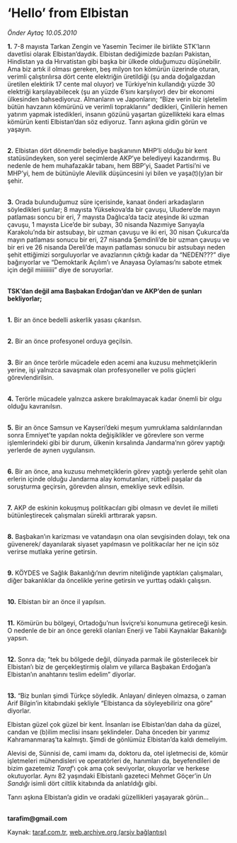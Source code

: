 # ‘Hello’ from Elbistan

*Önder Aytaç  10.05.2010*

<div class="yazi"><p><b>1.</b> 7-8 mayısta Tarkan Zengin ve Yasemin Tecimer ile birlikte STK’ların davetlisi olarak Elbistan’daydık. Elbistan dediğimizde bazıları Pakistan, Hindistan ya da Hırvatistan gibi başka bir ülkede olduğumuzu düşünebilir. Ama biz artık il olması gereken, beş milyon ton kömürün üzerinde oturan, verimli çalıştırılırsa dört cente elektriğin üretildiği (şu anda doğalgazdan üretilen elektirik 17 cente mal oluyor) ve Türkiye’nin kullandığı yüzde 30 elektriği karşılayabilecek (şu an yüzde 6’sını karşılıyor) dev bir ekonomi ülkesinden bahsediyoruz. Almanların ve Japonların; “Bize verin biz işletelim bütün havzanın kömürünü ve verimli topraklarını” dedikleri, Çinlilerin hemen yatırım yapmak istedikleri, insanın gözünü yaşartan güzellikteki kara elmas kömürün kenti Elbistan’dan söz ediyoruz. Tanrı aşkına gidin görün ve yaşayın.</p>
<p><b><br/>2.</b> Elbistan dört dönemdir belediye başkanının MHP’li olduğu bir kent statüsündeyken, son yerel seçimlerde AKP’ye belediyeyi kazandırmış. Bu nedenle de hem muhafazakâr tabanı, hem BBP’yi, Saadet Partisi’ni ve MHP’yi, hem de bütünüyle Alevilik düşüncesini iyi bilen ve yaşa(t)(y)an bir şehir. </p>
<p><b><br/>3.</b> Orada bulunduğumuz süre içerisinde, kanaat önderi arkadaşların söyledikleri şunlar; 8 mayısta Yüksekova’da bir çavuşu, Uludere’de mayın patlaması soncu bir eri, 7 mayısta Dağlıca’da taciz ateşinde iki uzman çavuşu, 1 mayısta Lice’de bir subayı, 30 nisanda Nazımiye Sarıyayla Karakolu’nda bir astsubayı, bir uzman çavuşu ve iki eri, 30 nisan Çukurca’da mayın patlaması sonucu bir eri, 27 nisanda Şemdinli’de bir uzman çavuşu ve bir eri ve 26 nisanda Dereli’de mayın patlaması sonucu bir astsubayı neden şehit ettiğimizi sorguluyorlar ve avazlarının çıktığı kadar da “NEDEN???” diye bağırıyorlar ve “Demoktarik Açılım’ı ve Anayasa Oylaması’nı sabote etmek için değil miiiiiiiii” diye de soruyorlar. </p>
<p><b><br/>TSK’dan değil ama Başbakan Erdoğan’dan ve AKP’den de şunları bekliyorlar;</b></p>
<p><b><br/>1.</b> Bir an önce bedelli askerlik yasası çıkarılsın.</p>
<p><b><br/>2.</b> Bir an önce profesyonel orduya geçilsin.</p>
<p><b><br/>3.</b> Bir an önce terörle mücadele eden acemi ana kuzusu mehmetçiklerin yerine, işi yalnızca savaşmak olan profesyoneller ve polis güçleri görevlendirilsin.</p>
<p><b><br/>4.</b> Terörle mücadele yalnızca askere bırakılmayacak kadar önemli bir olgu olduğu kavranılsın.</p>
<p><b><br/>5.</b> Bir an önce Samsun ve Kayseri’deki meşum yumruklama saldırılarından sonra Emniyet’te yapılan nokta değişiklikler ve görevlere son verme işlemlerindeki gibi bir durum, ülkenin kırsalında Jandarma’nın görev yaptığı yerlerde de aynen uygulansın.</p>
<p><b><br/>6.</b> Bir an önce, ana kuzusu mehmetçiklerin görev yaptığı yerlerde şehit olan erlerin içinde olduğu Jandarma alay komutanları, rütbeli paşalar da soruşturma geçirsin, görevden alınsın, emekliye sevk edilsin.</p>
<p><b><br/>7.</b> AKP de eskinin kokuşmuş politikacıları gibi olmasın ve devlet ile milleti bütünleştirecek çalışmaları sürekli arttırarak yapsın.</p>
<p><b><br/>8.</b> Başbakan’ın karizması ve vatandaşın ona olan sevgisinden dolayı, tek ona güvenerek/ dayanılarak siyaset yapılmasın ve politikacılar her ne için söz verirse mutlaka yerine getirsin.</p>
<p><b><br/>9.</b> KÖYDES ve Sağlık Bakanlığı’nın devrim niteliğinde yaptıkları çalışmaları, diğer bakanlıklar da öncelikle yerine getirsin ve yurttaş odaklı çalışsın.</p>
<p><b><br/>10.</b> Elbistan bir an önce il yapılsın.</p>
<p><b><br/>11.</b> Kömürün bu bölgeyi, Ortadoğu’nun İsviçre’si konumuna getireceği kesin. O nedenle de bir an önce gerekli olanları Enerji ve Tabii Kaynaklar Bakanlığı yapsın.</p>
<p><b><br/>12.</b> Sonra da; “tek bu bölgede değil, dünyada parmak ile gösterilecek bir Elbistan’ı biz de gerçekleştirmiş olalım ve yıllarca Başbakan Erdoğan’a Elbistan’ın anahtarını teslim edelim” diyorlar. </p>
<p><b><br/>13.</b> “Biz bunları şimdi Türkçe söyledik. Anlayan/ dinleyen olmazsa, o zaman Arif Bilgin’in kitabındaki şekliyle “Elbistanca da söyleyebiliriz ona göre” diyorlar.</p>
<p>Elbistan güzel çok güzel bir kent. İnsanları ise Elbistan’dan daha da güzel, candan ve (b)ilim meclisi insanı şeklindeler. Daha önceden bir yarımız Kahramanmaraş’ta kalmıştı. Şimdi de gönlümüz Elbistan’da kaldı demeliyim. </p>
<p>Alevisi de, Sünnisi de, cami imamı da, doktoru da, otel işletmecisi de, kömür işletmeleri mühendisleri ve operatörleri de, hanımları da, beyefendileri de bizim gazetemiz <i>Taraf</i>’ı çok ama çok seviyorlar, okuyorlar ve herkese okutuyorlar. Aynı 82 yaşındaki Elbistanlı gazeteci Mehmet Göçer’in <i>Un Sandığı</i> isimli dört ciltlik kitabında da anlatıldığı gibi. </p>
<p>Tanrı aşkına Elbistan’a gidin ve oradaki güzellikleri yaşayarak görün... </p>
<p><b><br/>tarafim@gmail.com</b></p></div>

Kaynak: [taraf.com.tr](http://www.taraf.com.tr:80/onder-aytac/makale-hello-from-elbistan.htm), [web.archive.org (arşiv bağlantısı)](http://web.archive.org/web/20100513065654/http://www.taraf.com.tr:80/onder-aytac/makale-hello-from-elbistan.htm)
